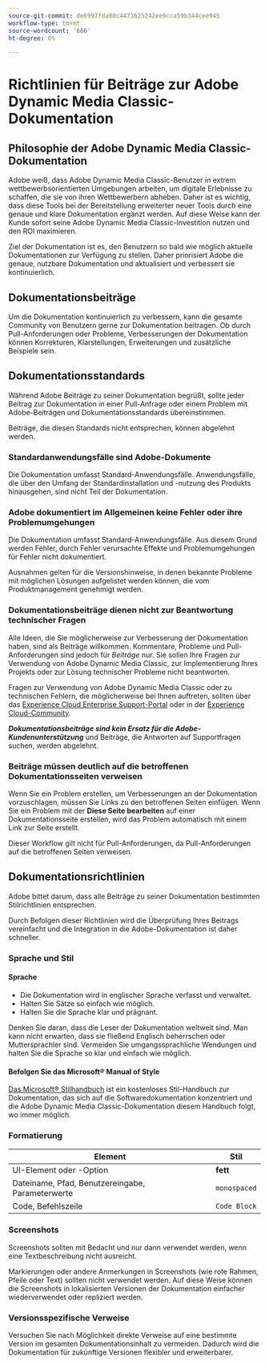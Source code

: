 ```yaml
---
source-git-commit: de6997fda88c4471625242ee9cca59b344cee945
workflow-type: tm+mt
source-wordcount: '666'
ht-degree: 0%

---
```

# Richtlinien für Beiträge zur Adobe Dynamic Media Classic-Dokumentation

## Philosophie der Adobe Dynamic Media Classic-Dokumentation

Adobe weiß, dass Adobe Dynamic Media Classic-Benutzer in extrem wettbewerbsorientierten Umgebungen arbeiten, um digitale Erlebnisse zu schaffen, die sie von ihren Wettbewerbern abheben. Daher ist es wichtig, dass diese Tools bei der Bereitstellung erweiterter neuer Tools durch eine genaue und klare Dokumentation ergänzt werden. Auf diese Weise kann der Kunde sofort seine Adobe Dynamic Media Classic-Investition nutzen und den ROI maximieren.

Ziel der Dokumentation ist es, den Benutzern so bald wie möglich aktuelle Dokumentationen zur Verfügung zu stellen. Daher priorisiert Adobe die genaue, nutzbare Dokumentation und aktualisiert und verbessert sie kontinuierlich.

## Dokumentationsbeiträge

Um die Dokumentation kontinuierlich zu verbessern, kann die gesamte Community von Benutzern gerne zur Dokumentation beitragen. Ob durch Pull-Anforderungen oder Probleme, Verbesserungen der Dokumentation können Korrekturen, Klarstellungen, Erweiterungen und zusätzliche Beispiele sein.

## Dokumentationsstandards

Während Adobe Beiträge zu seiner Dokumentation begrüßt, sollte jeder Beitrag zur Dokumentation in einer Pull-Anfrage oder einem Problem mit Adobe-Beiträgen und Dokumentationsstandards übereinstimmen.

Beiträge, die diesen Standards nicht entsprechen, können abgelehnt werden.

### Standardanwendungsfälle sind Adobe-Dokumente

Die Dokumentation umfasst Standard-Anwendungsfälle. Anwendungsfälle, die über den Umfang der Standardinstallation und -nutzung des Produkts hinausgehen, sind nicht Teil der Dokumentation.

### Adobe dokumentiert im Allgemeinen keine Fehler oder ihre Problemumgehungen

Die Dokumentation umfasst Standard-Anwendungsfälle. Aus diesem Grund werden Fehler, durch Fehler verursachte Effekte und Problemumgehungen für Fehler nicht dokumentiert.

Ausnahmen gelten für die Versionshinweise, in denen bekannte Probleme mit möglichen Lösungen aufgelistet werden können, die vom Produktmanagement genehmigt werden.

### Dokumentationsbeiträge dienen nicht zur Beantwortung technischer Fragen

Alle Ideen, die Sie möglicherweise zur Verbesserung der Dokumentation haben, sind als Beiträge willkommen. Kommentare, Probleme und Pull-Anforderungen sind jedoch für *Beiträge* nur. Sie sollen Ihre Fragen zur Verwendung von Adobe Dynamic Media Classic, zur Implementierung Ihres Projekts oder zur Lösung technischer Probleme nicht beantworten.

Fragen zur Verwendung von Adobe Dynamic Media Classic oder zu technischen Fehlern, die möglicherweise bei Ihnen auftreten, sollten über das [Experience Cloud Enterprise Support-Portal](https://experienceleague.adobe.com/?support-solution=General&amp;support-tab=home#support) oder in der [Experience Cloud-Community](https://experienceleaguecommunities.adobe.com/t5/adobe-experience-manager/ct-p/adobe-experience-manager-community).

***Dokumentationsbeiträge sind kein Ersatz für die Adobe-Kundenunterstützung*** und Beiträge, die Antworten auf Supportfragen suchen, werden abgelehnt.

### Beiträge müssen deutlich auf die betroffenen Dokumentationsseiten verweisen

Wenn Sie ein Problem erstellen, um Verbesserungen an der Dokumentation vorzuschlagen, müssen Sie Links zu den betroffenen Seiten einfügen. Wenn Sie ein Problem mit der **Diese Seite bearbeiten** auf einer Dokumentationsseite erstellen, wird das Problem automatisch mit einem Link zur Seite erstellt.

Dieser Workflow gilt nicht für Pull-Anforderungen, da Pull-Anforderungen auf die betroffenen Seiten verweisen.

## Dokumentationsrichtlinien

Adobe bittet darum, dass alle Beiträge zu seiner Dokumentation bestimmten Stilrichtlinien entsprechen.

Durch Befolgen dieser Richtlinien wird die Überprüfung Ihres Beitrags vereinfacht und die Integration in die Adobe-Dokumentation ist daher schneller.

### Sprache und Stil

#### Sprache

* Die Dokumentation wird in englischer Sprache verfasst und verwaltet.
* Halten Sie Sätze so einfach wie möglich.
* Halten Sie die Sprache klar und prägnant.

Denken Sie daran, dass die Leser der Dokumentation weltweit sind. Man kann nicht erwarten, dass sie fließend Englisch beherrschen oder Muttersprachler sind. Vermeiden Sie umgangssprachliche Wendungen und halten Sie die Sprache so klar und einfach wie möglich.

#### Befolgen Sie das Microsoft® Manual of Style

[Das Microsoft® Stilhandbuch](https://learn.microsoft.com/en-us/style-guide/welcome/) ist ein kostenloses Stil-Handbuch zur Dokumentation, das sich auf die Softwaredokumentation konzentriert und die Adobe Dynamic Media Classic-Dokumentation diesem Handbuch folgt, wo immer möglich.

### Formatierung

| Element | Stil |
|---|---|
| UI-Element oder -Option | **fett** |
| Dateiname, Pfad, Benutzereingabe, Parameterwerte | `monospaced` |
| Code, Befehlszeile | ```Code Block``` |

### Screenshots

Screenshots sollten mit Bedacht und nur dann verwendet werden, wenn eine Textbeschreibung nicht ausreicht.

Markierungen oder andere Anmerkungen in Screenshots (wie rote Rahmen, Pfeile oder Text) sollten nicht verwendet werden. Auf diese Weise können die Screenshots in lokalisierten Versionen der Dokumentation einfacher wiederverwendet oder repliziert werden.

### Versionsspezifische Verweise

Versuchen Sie nach Möglichkeit direkte Verweise auf eine bestimmte Version im gesamten Dokumentationsinhalt zu vermeiden. Dadurch wird die Dokumentation für zukünftige Versionen flexibler und erweiterbarer.
